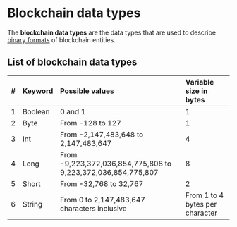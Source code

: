# Blockchain data types

The **blockchain data types** are the data types that are used to describe [binary formats](/blockchain/binary-format.md) of blockchain entities.

## List of blockchain data types

| # | Keyword | Possible values | Variable size in bytes |
| :--- | :--- | :--- | :--- |
| 1 | Boolean | 0 and 1 | 1 |
| 2 | Byte | From -128 to 127 | 1 |
| 3 | Int | From -2,147,483,648 to 2,147,483,647 | 4 |
| 4 | Long | From -9,223,372,036,854,775,808 to 9,223,372,036,854,775,807 | 8 |
| 5 | Short | From -32,768 to 32,767 | 2 |
| 6 | String | From 0 to 2,147,483,647 characters inclusive | From 1 to 4 bytes per character |
